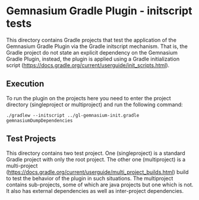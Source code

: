 # Gemnasium Gradle Plugin - initscript tests

This directory contains Gradle projects that test the application
of the Gemnasium Gradle Plugin via the Gradle initscript mechanism.
That is, the Gradle project do not state an explicit dependency
on the Gemnasium Gradle Plugin, instead, the plugin is applied
using a Gradle initialization script 
(https://docs.gradle.org/current/userguide/init_scripts.html).

## Execution

To run the plugin on the projects here you need to enter the
project directory (singleproject or multiproject) and run the
following command:

`./gradlew --initscript ../gl-gemnasium-init.gradle gemnasiumDumpDependencies`

## Test Projects

This directory contains two test project. One (singleproject) is 
a standard Gradle project with only the root project. The other
one (multiproject) is a multi-project 
(https://docs.gradle.org/current/userguide/multi_project_builds.html)
build to test the behavior of the plugin in such situations. The
multiproject contains sub-projects, some of which are java projects
but one which is not. It also has external dependencies as well as
inter-project dependencies.